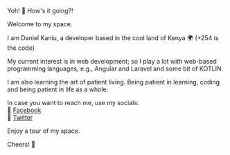 Yoh! :wave: How's it going?! 

Welcome to my space.

I am Daniel Kaniu, a developer based in the cool land of Kenya :earth_africa: (+254 is the code)

My current interest is in web development; so I play a lot with web-based programming languages, 
  e.g., Angular and Laravel and some bit of KOTLIN.
  
I am also learning the art of patient living. Being patient in learning, coding and being patient in life as a whole.

In case you want to reach me, use my socials:
  <br>
  :large_blue_diamond: [Facebook](https://www.facebook.com/Halleluyeahhh/)
  <br>
  :large_blue_circle: [Twitter](https://twitter.com/KaniuDaniel)
  
Enjoy a tour of my space.

Cheers! :baby_bottle:

<!---
DanielKaniu/DanielKaniu is a ✨ special ✨ repository because its `README.md` (this file) appears on your GitHub profile.
You can click the Preview link to take a look at your changes.
--->
